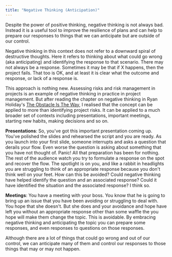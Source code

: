 ```yaml
---
title: "Negative Thinking (Anticipation)"
---
```


Despite the power of positive thinking, negative thinking is not always bad.
Instead it is a useful tool to improve the resilience of plans and can help to
prepare our responses to things that we can anticipate but are outside of our
control.

Negative thinking in this context does not refer to a downward spiral of
destructive thoughts. Here it refers to thinking about what could go wrong (aka
anticipating) and identifying the response to that scenario. There may not
always be a response. Sometimes it may be that if X happens, then the project
fails. That too is OK, and at least it is clear what the outcome and response,
or lack of a response is.

This approach is nothing new. Assessing risks and risk management in projects is
an example of negative thinking in practice in project management. But after
reading the chapter on negative thinking in Ryan Holiday's [The Obstacle Is The
Way](https://en.wikipedia.org/wiki/The_Obstacle_Is_the_Way), I realised that the
concept can be applied to more than identifying project risks. It can be applied
to a much broader set of contexts including presentations, important meetings,
starting new habits, making decisions and so on.

**Presentations**: So, you've got this important presentation coming up. You've
polished the slides and rehearsed the script and you are ready. As you launch
into your first slide, someone interrupts and asks a question that derails your
flow. Even worse the question is asking about something that you have not
thought of. Panic! All that preparation has been for nothing. The rest of the
audience watch you try to formulate a response on the spot and recover the flow.
The spotlight is on you, and like a rabbit in headlights you are struggling to
think of an appropriate response because you don't think well on your feet. How
can this be avoided? Could negative thinking have helped identify the question
and an associated response? Could it have identified the situation and the
associated response? I think so.

**Meetings**: You have a meeting with your boss. You know that he is going to
bring up an issue that you have been avoiding or struggling to deal with. You
hope that she doesn't. But she does and your avoidance and hope have left you
without an appropriate response other than some waffle the you hope will make
them change the topic. This is avoidable. By embracing negative thinking and
anticipating the topic you can prepare some responses, and even responses to
questions on those responses.

Although there are a lot of things that could go wrong and out of our control,
we can anticipate many of them and control our responses to those things that
may or may not happen.
